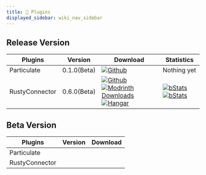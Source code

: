 ```yaml
---
title: 🔌 Plugins
displayed_sidebar: wiki_nav_sidebar
---
```


## Release Version
<!-- A to Z arrangement -->
| Plugins | Version | Download | Statistics |
|---------|---------|----------|-----------|
| Particulate | 0.1.0(Beta) | [![Github](https://img.shields.io/badge/Github-gray?style=flat-square&logo=github)](https://github.com/Aelysium-Group/particulate) | Nothing yet |
| RustyConnector | 0.6.0(Beta) | [![Github](https://img.shields.io/badge/Github-gray?style=flat-square&logo=github)](https://github.com/Aelysium-Group/rusty-connector/releases) [![Modrinth Downloads](https://img.shields.io/modrinth/dt/Hd02Faj9?label=Modrinth&color=blue&style=flat-square&logo=modrinth&logoColor=white)](https://modrinth.com/plugin/rustyconnector) [![Hangar](https://img.shields.io/badge/Hangar-gray?style=flat-square&logo=docusign&logoColor=white)](https://hangar.papermc.io/nathan-i-martin/RustyConnector) | [![bStats](https://img.shields.io/bstats/servers/17972?label=RC-Velocity&style=flat-square)](https://bstats.org/plugin/velocity/RustyConnector/17972) [![bStats](https://img.shields.io/bstats/servers/17973?label=RC-Paper&style=flat-square)](https://bstats.org/plugin/velocity/RustyConnector/17973) |

## Beta Version
<!-- A to Z arrangement -->
| Plugins | Version | Download |
|---------|---------|----------|
| Particulate |
| RustyConnector|

<!--URL-->
[RutsyConnector]: https://baidu.com